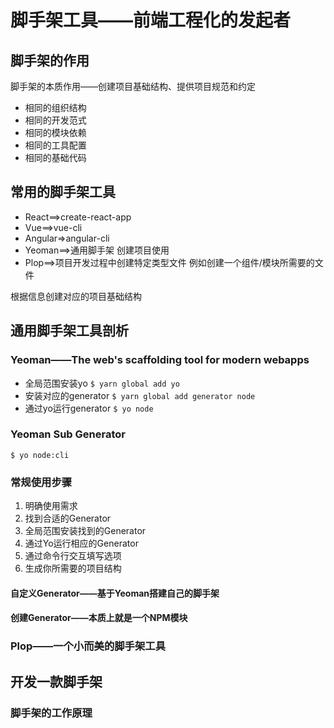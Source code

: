 # 脚手架工具——前端工程化的发起者



## 脚手架的作用
脚手架的本质作用——创建项目基础结构、提供项目规范和约定

- 相同的组织结构
- 相同的开发范式
- 相同的模块依赖
- 相同的工具配置
- 相同的基础代码


## 常用的脚手架工具
- React==>create-react-app
- Vue==>vue-cli
- Angular=>angular-cli  
- Yeoman==>通用脚手架 创建项目使用
- Plop==>项目开发过程中创建特定类型文件  例如创建一个组件/模块所需要的文件

根据信息创建对应的项目基础结构




## 通用脚手架工具剖析

### Yeoman——The web's scaffolding tool for modern webapps
- 全局范围安装yo
```$ yarn global add yo```
- 安装对应的generator
```$ yarn global add generator node```
- 通过yo运行generator
```$ yo node```

### Yeoman Sub Generator
```$ yo node:cli```   

### 常规使用步骤
1. 明确使用需求
2. 找到合适的Generator
3. 全局范围安装找到的Generator
4. 通过Yo运行相应的Generator
5. 通过命令行交互填写选项
6. 生成你所需要的项目结构

#### 自定义Generator——基于Yeoman搭建自己的脚手架

#### 创建Generator——本质上就是一个NPM模块

### Plop——一个小而美的脚手架工具

## 开发一款脚手架


### 脚手架的工作原理
